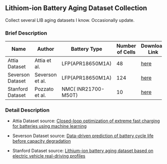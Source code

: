 ##  Lithiom-ion Battery Aging Dataset Collection
Collect several LIB aging datasets I know. Occasionally update.

### Brief Description
| **Name**         | **Author**      | **Battery Type**    | **Number of Cells** | **Download Link**                                                        |
|------------------|-----------------|---------------------|---------------------|--------------------------------------------------------------------------|
| Attia Dataset    | Attia et al.    | LFP(APR18650M1A)    | 48                  | [here](https://data.matr.io/1/projects/5d80e633f405260001c0b60a)         |
| Severson Dataset | Severson et al. | LFP(APR18650M1A)    | 124                 | [here](https://data.matr.io/1/projects/5c48dd2bc625d700019f3204)         |
| Stanford Dataset | Pozzato et al.  | NMC(	INR21700-M50T) | 10                  | [here](https://osf.io/qsabn/?view_only=2a03b6c78ef14922a3e244f3d549de78) |

### Detail Description

* Attia Dataset
  source: [Closed-loop optimization of extreme fast charging for batteries using machine learning](https://www.nature.com/articles/s41586-020-1994-5)

* Severson Dataset
  source: [Data-driven prediction of battery cycle life before capacity degradation](https://www.nature.com/articles/s41560-019-0356-8)

* Stanford Dataset
  source: [Lithium-ion battery aging dataset based on electric vehicle real-driving profiles](https://doi.org/10.1016/j.dib.2022.107995)
